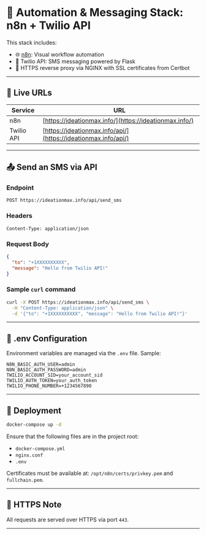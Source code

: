 # 🚀 Automation & Messaging Stack: n8n + Twilio API

This stack includes:

- 🌐 [n8n](https://n8n.io): Visual workflow automation
- 📲 Twilio API: SMS messaging powered by Flask
- 🔐 HTTPS reverse proxy via NGINX with SSL certificates from Certbot

---

## 🔗 Live URLs

| Service     | URL                                |
|-------------|-------------------------------------|
| n8n         | [https://ideationmax.info/](https://ideationmax.info/)      |
| Twilio API  | [https://ideationmax.info/api/](https://ideationmax.info/api/) |

---

## 📤 Send an SMS via API

### Endpoint

```
POST https://ideationmax.info/api/send_sms
```

### Headers

```
Content-Type: application/json
```

### Request Body

```json
{
  "to": "+1XXXXXXXXXX",
  "message": "Hello from Twilio API!"
}
```

### Sample `curl` command

```bash
curl -X POST https://ideationmax.info/api/send_sms \
  -H "Content-Type: application/json" \
  -d '{"to": "+1XXXXXXXXXX", "message": "Hello from Twilio API!"}'
```

---

## 🧾 .env Configuration

Environment variables are managed via the `.env` file. Sample:

```env
N8N_BASIC_AUTH_USER=admin
N8N_BASIC_AUTH_PASSWORD=admin
TWILIO_ACCOUNT_SID=your_account_sid
TWILIO_AUTH_TOKEN=your_auth_token
TWILIO_PHONE_NUMBER=+1234567890
```

---

## 🐳 Deployment

```bash
docker-compose up -d
```

Ensure that the following files are in the project root:

- `docker-compose.yml`
- `nginx.conf`
- `.env`

Certificates must be available at: `/opt/n8n/certs/privkey.pem` and `fullchain.pem`.

---

## 🔐 HTTPS Note

All requests are served over HTTPS via port `443`.

---